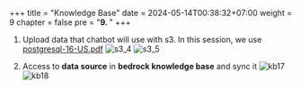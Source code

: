 +++
title = "Knowledge Base"
date = 2024-05-14T00:38:32+07:00
weight = 9
chapter = false
pre = "<b>9. </b>"
+++

1. Upload data that chatbot will use with s3. In this session, we use [postgresql-16-US.pdf](https://www.postgresql.org/files/documentation/pdf/16/postgresql-16-US.pdf)
   ![s3_4](/images/5/s3_4.png?width=90pc)
   ![s3_5](/images/5/s3_5.png?width=90pc)

2. Access to **data source** in **bedrock knowledge base** and sync it
   ![kb17](/images/5/kb17.png?width=90pc)
   ![kb18](/images/5/kb18.png?width=90pc)